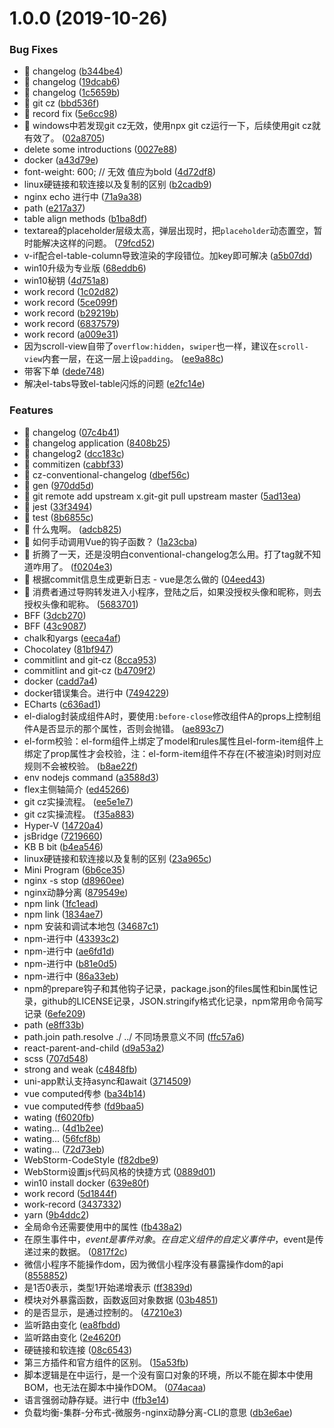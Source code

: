 <a name="1.0.0"></a>
# 1.0.0 (2019-10-26)


### Bug Fixes

* 🐛 changelog ([b344be4](https://github.com/zhouhuafei/readme-notes/commit/b344be4))
* 🐛 changelog ([19dcab6](https://github.com/zhouhuafei/readme-notes/commit/19dcab6))
* 🐛 changelog ([1c5659b](https://github.com/zhouhuafei/readme-notes/commit/1c5659b))
* 🐛 git cz ([bbd536f](https://github.com/zhouhuafei/readme-notes/commit/bbd536f))
* 🐛 record fix ([5e6cc98](https://github.com/zhouhuafei/readme-notes/commit/5e6cc98))
* 🐛 windows中若发现git cz无效，使用npx git cz运行一下，后续使用git cz就有效了。 ([02a8705](https://github.com/zhouhuafei/readme-notes/commit/02a8705))
* delete some introductions ([0027e88](https://github.com/zhouhuafei/readme-notes/commit/0027e88))
* docker ([a43d79e](https://github.com/zhouhuafei/readme-notes/commit/a43d79e))
* font-weight: 600; // 无效 值应为bold ([4d72df8](https://github.com/zhouhuafei/readme-notes/commit/4d72df8))
* linux硬链接和软连接以及复制的区别 ([b2cadb9](https://github.com/zhouhuafei/readme-notes/commit/b2cadb9))
* nginx echo 进行中 ([71a9a38](https://github.com/zhouhuafei/readme-notes/commit/71a9a38))
* path ([e217a37](https://github.com/zhouhuafei/readme-notes/commit/e217a37))
* table align methods ([b1ba8df](https://github.com/zhouhuafei/readme-notes/commit/b1ba8df))
* textarea的placeholder层级太高，弹层出现时，把`placeholder`动态置空，暂时能解决这样的问题。 ([79fcd52](https://github.com/zhouhuafei/readme-notes/commit/79fcd52))
* v-if配合el-table-column导致渲染的字段错位。加key即可解决 ([a5b07dd](https://github.com/zhouhuafei/readme-notes/commit/a5b07dd))
* win10升级为专业版 ([68eddb6](https://github.com/zhouhuafei/readme-notes/commit/68eddb6))
* win10秘钥 ([4d751a8](https://github.com/zhouhuafei/readme-notes/commit/4d751a8))
* work record ([1c02d82](https://github.com/zhouhuafei/readme-notes/commit/1c02d82))
* work record ([5ce099f](https://github.com/zhouhuafei/readme-notes/commit/5ce099f))
* work record ([b29219b](https://github.com/zhouhuafei/readme-notes/commit/b29219b))
* work record ([6837579](https://github.com/zhouhuafei/readme-notes/commit/6837579))
* work record ([a009e31](https://github.com/zhouhuafei/readme-notes/commit/a009e31))
* 因为scroll-view自带了`overflow:hidden`，`swiper`也一样，建议在`scroll-view`内套一层，在这一层上设`padding`。 ([ee9a88c](https://github.com/zhouhuafei/readme-notes/commit/ee9a88c))
* 带客下单 ([dede748](https://github.com/zhouhuafei/readme-notes/commit/dede748))
* 解决el-tabs导致el-table闪烁的问题 ([e2fc14e](https://github.com/zhouhuafei/readme-notes/commit/e2fc14e))


### Features

* 🎸 changelog ([07c4b41](https://github.com/zhouhuafei/readme-notes/commit/07c4b41))
* 🎸 changelog application ([8408b25](https://github.com/zhouhuafei/readme-notes/commit/8408b25))
* 🎸 changelog2 ([dcc183c](https://github.com/zhouhuafei/readme-notes/commit/dcc183c))
* 🎸 commitizen ([cabbf33](https://github.com/zhouhuafei/readme-notes/commit/cabbf33))
* 🎸 cz-conventional-changelog ([dbef56c](https://github.com/zhouhuafei/readme-notes/commit/dbef56c))
* 🎸 gen ([970dd5d](https://github.com/zhouhuafei/readme-notes/commit/970dd5d))
* 🎸 git remote add upstream x.git-git pull upstream master ([5ad13ea](https://github.com/zhouhuafei/readme-notes/commit/5ad13ea))
* 🎸 jest ([33f3494](https://github.com/zhouhuafei/readme-notes/commit/33f3494))
* 🎸 test ([8b6855c](https://github.com/zhouhuafei/readme-notes/commit/8b6855c))
* 🎸 什么鬼啊。 ([adcb825](https://github.com/zhouhuafei/readme-notes/commit/adcb825))
* 🎸 如何手动调用Vue的钩子函数？ ([1a23cba](https://github.com/zhouhuafei/readme-notes/commit/1a23cba))
* 🎸 折腾了一天，还是没明白conventional-changelog怎么用。打了tag就不知道咋用了。 ([f0204e3](https://github.com/zhouhuafei/readme-notes/commit/f0204e3))
* 🎸 根据commit信息生成更新日志 - vue是怎么做的 ([04eed43](https://github.com/zhouhuafei/readme-notes/commit/04eed43))
* 🎸 消费者通过导购转发进入小程序，登陆之后，如果没授权头像和昵称，则去授权头像和昵称。 ([5683701](https://github.com/zhouhuafei/readme-notes/commit/5683701))
* BFF ([3dcb270](https://github.com/zhouhuafei/readme-notes/commit/3dcb270))
* BFF ([43c9087](https://github.com/zhouhuafei/readme-notes/commit/43c9087))
* chalk和yargs ([eeca4af](https://github.com/zhouhuafei/readme-notes/commit/eeca4af))
* Chocolatey ([81bf947](https://github.com/zhouhuafei/readme-notes/commit/81bf947))
* commitlint and git-cz ([8cca953](https://github.com/zhouhuafei/readme-notes/commit/8cca953))
* commitlint and git-cz ([b4709f2](https://github.com/zhouhuafei/readme-notes/commit/b4709f2))
* docker ([cadd7a4](https://github.com/zhouhuafei/readme-notes/commit/cadd7a4))
* docker错误集合。进行中 ([7494229](https://github.com/zhouhuafei/readme-notes/commit/7494229))
* ECharts ([c636ad1](https://github.com/zhouhuafei/readme-notes/commit/c636ad1))
* el-dialog封装成组件A时，要使用`:before-close`修改组件A的props上控制组件A是否显示的那个属性，否则会抛错。 ([ae893c7](https://github.com/zhouhuafei/readme-notes/commit/ae893c7))
* el-form校验：el-form组件上绑定了model和rules属性且el-form-item组件上绑定了prop属性才会校验，注：el-form-item组件不存在(不被渲染)时则对应规则不会被校验。 ([b8ae22f](https://github.com/zhouhuafei/readme-notes/commit/b8ae22f))
* env nodejs command ([a3588d3](https://github.com/zhouhuafei/readme-notes/commit/a3588d3))
* flex主侧轴简介 ([ed45266](https://github.com/zhouhuafei/readme-notes/commit/ed45266))
* git cz实操流程。 ([ee5e1e7](https://github.com/zhouhuafei/readme-notes/commit/ee5e1e7))
* git cz实操流程。 ([f35a883](https://github.com/zhouhuafei/readme-notes/commit/f35a883))
* Hyper-V ([14720a4](https://github.com/zhouhuafei/readme-notes/commit/14720a4))
* jsBridge ([7219660](https://github.com/zhouhuafei/readme-notes/commit/7219660))
* KB B bit ([b4ea546](https://github.com/zhouhuafei/readme-notes/commit/b4ea546))
* linux硬链接和软连接以及复制的区别 ([23a965c](https://github.com/zhouhuafei/readme-notes/commit/23a965c))
* Mini Program ([6b6ce35](https://github.com/zhouhuafei/readme-notes/commit/6b6ce35))
* nginx -s stop ([d8960ee](https://github.com/zhouhuafei/readme-notes/commit/d8960ee))
* nginx动静分离 ([879549e](https://github.com/zhouhuafei/readme-notes/commit/879549e))
* npm link ([1fc1ead](https://github.com/zhouhuafei/readme-notes/commit/1fc1ead))
* npm link ([1834ae7](https://github.com/zhouhuafei/readme-notes/commit/1834ae7))
* npm 安装和调试本地包 ([34687c1](https://github.com/zhouhuafei/readme-notes/commit/34687c1))
* npm-进行中 ([43393c2](https://github.com/zhouhuafei/readme-notes/commit/43393c2))
* npm-进行中 ([ae6fd1d](https://github.com/zhouhuafei/readme-notes/commit/ae6fd1d))
* npm-进行中 ([b81e0d5](https://github.com/zhouhuafei/readme-notes/commit/b81e0d5))
* npm-进行中 ([86a33eb](https://github.com/zhouhuafei/readme-notes/commit/86a33eb))
* npm的prepare钩子和其他钩子记录，package.json的files属性和bin属性记录，github的LICENSE记录，JSON.stringify格式化记录，npm常用命令简写记录 ([6efe209](https://github.com/zhouhuafei/readme-notes/commit/6efe209))
* path ([e8ff33b](https://github.com/zhouhuafei/readme-notes/commit/e8ff33b))
* path.join path.resolve ./ ../ 不同场景意义不同 ([ffc57a6](https://github.com/zhouhuafei/readme-notes/commit/ffc57a6))
* react-parent-and-child ([d9a53a2](https://github.com/zhouhuafei/readme-notes/commit/d9a53a2))
* scss ([707d548](https://github.com/zhouhuafei/readme-notes/commit/707d548))
* strong and weak ([c4848fb](https://github.com/zhouhuafei/readme-notes/commit/c4848fb))
* uni-app默认支持async和await ([3714509](https://github.com/zhouhuafei/readme-notes/commit/3714509))
* vue computed传参 ([ba34b14](https://github.com/zhouhuafei/readme-notes/commit/ba34b14))
* vue computed传参 ([fd9baa5](https://github.com/zhouhuafei/readme-notes/commit/fd9baa5))
* wating ([f6020fb](https://github.com/zhouhuafei/readme-notes/commit/f6020fb))
* wating... ([4d1b2ee](https://github.com/zhouhuafei/readme-notes/commit/4d1b2ee))
* wating... ([56fcf8b](https://github.com/zhouhuafei/readme-notes/commit/56fcf8b))
* wating... ([72d73eb](https://github.com/zhouhuafei/readme-notes/commit/72d73eb))
* WebStorm-CodeStyle ([f82dbe9](https://github.com/zhouhuafei/readme-notes/commit/f82dbe9))
* WebStorm设置js代码风格的快捷方式 ([0889d01](https://github.com/zhouhuafei/readme-notes/commit/0889d01))
* win10 install docker ([639e80f](https://github.com/zhouhuafei/readme-notes/commit/639e80f))
* work record ([5d1844f](https://github.com/zhouhuafei/readme-notes/commit/5d1844f))
* work-record ([3437332](https://github.com/zhouhuafei/readme-notes/commit/3437332))
* yarn ([9b4ddc2](https://github.com/zhouhuafei/readme-notes/commit/9b4ddc2))
* 全局命令还需要使用中的属性 ([fb438a2](https://github.com/zhouhuafei/readme-notes/commit/fb438a2))
* 在原生事件中，$event是事件对象。在自定义组件的自定义事件中，$event是传递过来的数据。 ([0817f2c](https://github.com/zhouhuafei/readme-notes/commit/0817f2c))
* 微信小程序不能操作dom，因为微信小程序没有暴露操作dom的api ([8558852](https://github.com/zhouhuafei/readme-notes/commit/8558852))
* 是1否0表示，类型1开始递增表示 ([ff3839d](https://github.com/zhouhuafei/readme-notes/commit/ff3839d))
* 模块对外暴露函数，函数返回对象数据 ([03b4851](https://github.com/zhouhuafei/readme-notes/commit/03b4851))
* 的是否显示，是通过控制的。 ([47210e3](https://github.com/zhouhuafei/readme-notes/commit/47210e3))
* 监听路由变化 ([ea8fbdd](https://github.com/zhouhuafei/readme-notes/commit/ea8fbdd))
* 监听路由变化 ([2e4620f](https://github.com/zhouhuafei/readme-notes/commit/2e4620f))
* 硬链接和软连接 ([08c6543](https://github.com/zhouhuafei/readme-notes/commit/08c6543))
* 第三方插件和官方组件的区别。 ([15a53fb](https://github.com/zhouhuafei/readme-notes/commit/15a53fb))
* 脚本逻辑是在中运行，是一个没有窗口对象的环境，所以不能在脚本中使用BOM，也无法在脚本中操作DOM。 ([074acaa](https://github.com/zhouhuafei/readme-notes/commit/074acaa))
* 语言强弱动静存疑。进行中 ([ffb3e14](https://github.com/zhouhuafei/readme-notes/commit/ffb3e14))
* 负载均衡-集群-分布式-微服务-nginx动静分离-CLI的意思 ([db3e6ae](https://github.com/zhouhuafei/readme-notes/commit/db3e6ae))



